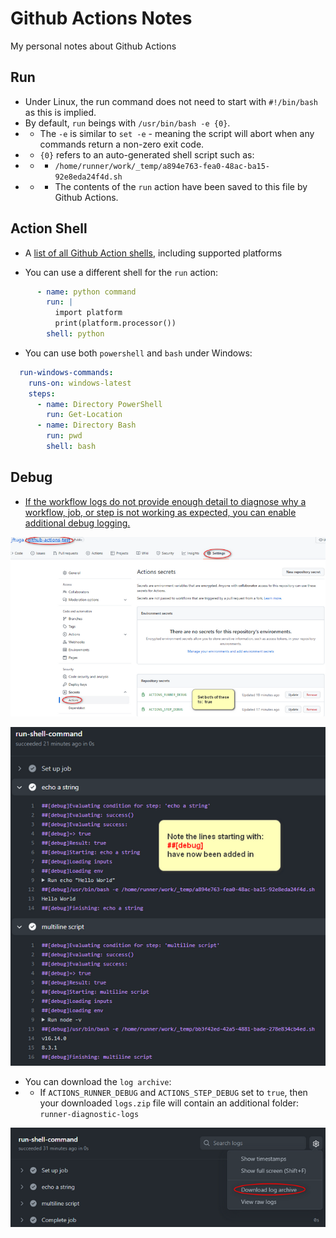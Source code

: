 # Github Actions Notes
My personal notes about Github Actions

## Run
* Under Linux, the run command does not need to start with `#!/bin/bash` as this is implied.
* By default, `run` beings with `/usr/bin/bash -e {0}`.
* * The `-e` is similar to `set -e` - meaning the script will abort when any commands return a non-zero exit code.
* * `{0}` refers to an auto-generated shell script such as:
* * *  `/home/runner/work/_temp/a894e763-fea0-48ac-ba15-92e8eda24f4d.sh`
* * * The contents of the `run` action have been saved to this file by Github Actions.

## Action Shell
* A [list of all Github Action shells](https://docs.github.com/en/actions/using-workflows/workflow-syntax-for-github-actions#jobsjob_idstepsshell), including supported platforms

* You can use a different shell for the `run` action:

```yaml
      - name: python command
        run: |
          import platform
          print(platform.processor())
        shell: python
```

* You can use both `powershell` and `bash` under Windows:

```yaml
  run-windows-commands:
    runs-on: windows-latest
    steps:
      - name: Directory PowerShell
        run: Get-Location
      - name: Directory Bash
        run: pwd
        shell: bash
```

## Debug
* [If the workflow logs do not provide enough detail to diagnose why a workflow, job, or step is not working as expected, you can enable additional debug logging.](https://docs.github.com/en/actions/monitoring-and-troubleshooting-workflows/enabling-debug-logging)

![Github Actions Debug Howto](github_actions_debug_howto.png)

![Github Actions Debug Output](github_actions_debug_output.png)

* You can download the `log archive`:
* * If `ACTIONS_RUNNER_DEBUG` and `ACTIONS_STEP_DEBUG` set to `true`, then your downloaded `logs.zip` file will contain an additional folder: `runner-diagnostic-logs`

![Github Actions Debug Download Log Archive](github_actions_debug_download_log_archive.png)
